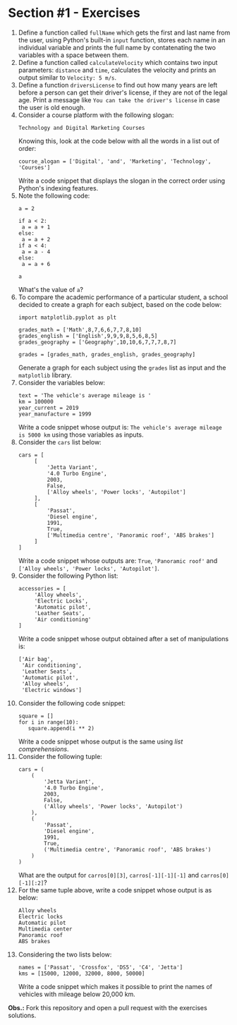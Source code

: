 # Section #1 - Exercises

1. Define a function called `fullName` which gets the first and last name from the user, using Python's built-in `input` function, stores each name in an individual variable and prints the full name by contatenating the two variables with a space between them.
2. Define a function called `calculateVelocity` which contains two input parameters: `distance` and `time`, calculates the velocity and prints an output similar to `Velocity: 5 m/s`.
3. Define a function `driversLicense` to find out how many years are left before a person can get their driver's license, if they are not of the legal age. Print a message like `You can take the driver's license` in case the user is old enough.
4. Consider a course platform with the following slogan:
    ```
    Technology and Digital Marketing Courses
    ```
    Knowing this, look at the code below with all the words in a list out of order:
    ```
    course_alogan = ['Digital', 'and', 'Marketing', 'Technology', 'Courses']
    ```
    Write a code snippet that displays the slogan in the correct order using Python's indexing features.  
5. Note the following code:
    ```
    a = 2

    if a < 2:
     a = a + 1
    else:
     a = a + 2
    if a < 4:
     a = a - 4
    else:
     a = a + 6

    a
    ```
    What's the value of `a`?
6. To compare the academic performance of a particular student, a school decided to create a graph for each subject, based on the code below:
    ```
    import matplotlib.pyplot as plt

    grades_math = ['Math',8,7,6,6,7,7,8,10]
    grades_english = ['English',9,9,9,8,5,6,8,5]
    grades_geography = ['Geography',10,10,6,7,7,7,8,7]

    grades = [grades_math, grades_english, grades_geography]
    ```
    Generate a graph for each subject using the `grades` list as input and the `matplotlib` library.
7. Consider the variables below:
    ```
    text = 'The vehicle's average mileage is '
    km = 100000
    year_current = 2019
    year_manufacture = 1999
    ```
    Write a code snippet whose output is: `The vehicle's average mileage is 5000 km` using those variables as inputs.
8. Consider the `cars` list below:
    ```
    cars = [
         [
             'Jetta Variant',
             '4.0 Turbo Engine',
             2003,
             False,
             ['Alloy wheels', 'Power locks', 'Autopilot']
         ],
         [
             'Passat',
             'Diesel engine',
             1991,
             True,
             ['Multimedia centre', 'Panoramic roof', 'ABS brakes']
         ]
    ]
    ```
    Write a code snippet whose outputs are: `True`, `'Panoramic roof'` and `['Alloy wheels', 'Power locks', 'Autopilot']`.
9.  Consider the following Python list:
    ```
    accessories = [
         'Alloy wheels',
         'Electric Locks',
         'Automatic pilot',
         'Leather Seats',
         'Air conditioning'
    ]
    ```
    Write a code snippet whose output obtained after a set of manipulations is:
    ```
    ['Air bag',
     'Air conditioning',
     'Leather Seats',
     'Automatic pilot',
     'Alloy wheels',
     'Electric windows']
    ```
10. Consider the following code snippet:
    ```
    square = []
    for i in range(10):
       square.append(i ** 2)
    ```
    Write a code snippet whose output is the same using *list comprehensions*.
11. Consider the following tuple:
    ```
    cars = (
        (
            'Jetta Variant',
            '4.0 Turbo Engine',
            2003,
            False,
            ('Alloy wheels', 'Power locks', 'Autopilot')
        ),
        (
            'Passat',
            'Diesel engine',
            1991,
            True,
            ('Multimedia centre', 'Panoramic roof', 'ABS brakes')
        )
    )
    ```
    What are the output for `carros[0][3]`, `carros[-1][-1][-1]` and `carros[0][-1][:2]`?
12. For the same tuple above, write a code snippet whose output is as below:
    ```
    Alloy wheels
    Electric locks
    Automatic pilot
    Multimedia center
    Panoramic roof
    ABS brakes
    ```
13. Considering the two lists below:
    ```
    names = ['Passat', 'Crossfox', 'DS5', 'C4', 'Jetta']
    kms = [15000, 12000, 32000, 8000, 50000]
    ```
    Write a code snippet which makes it possible to print the names of vehicles with mileage below 20,000 km.
    
**Obs.:** Fork this repository and open a pull request with the exercises solutions.
